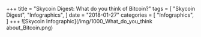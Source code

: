 +++
title = "Skycoin Digest: What do you think of Bitcoin?"
tags = [
    "Skycoin Digest",
    "Infographics",
]
date = "2018-01-27"
categories = [
    "Infographics",
]
+++
![Skycoin Infographic](/img/1000_What_do_you_think about_Bitcoin.png)